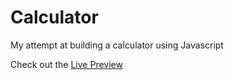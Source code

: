 # Calculator

My attempt at building a calculator using Javascript

Check out the [Live Preview](https://jaysan0.github.io/calculator/)
